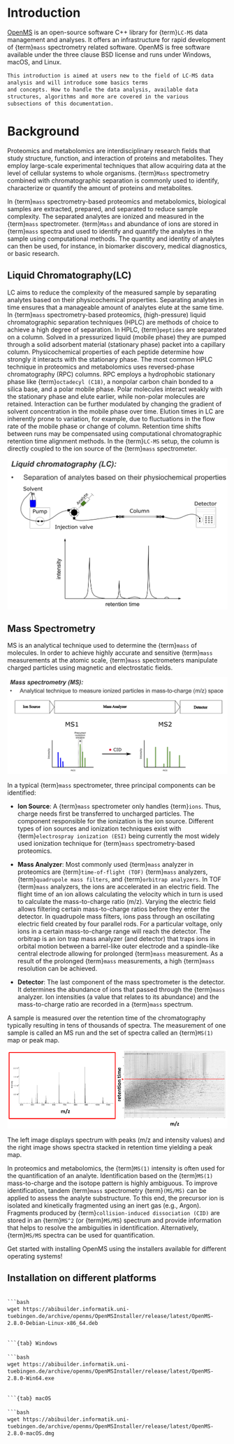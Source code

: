 Introduction
============

[OpenMS](http://www.openms.org/)
is an open-source software C++ library for {term}`LC-MS` data management and
analyses. It offers an infrastructure for rapid development of {term}`mass`
spectrometry related software. OpenMS is free software available under the
three clause BSD license and runs under Windows, macOS, and Linux.

```{note}
This introduction is aimed at users new to the field of LC-MS data analysis and will introduce some basics terms
and concepts. How to handle the data analysis, available data structures, algorithms and more are covered in the various
subsections of this documentation.
```

# Background

Proteomics and metabolomics are interdisciplinary research fields that study structure, function, and interaction of
proteins and metabolites. They employ large-scale experimental techniques that allow acquiring data at the level of
cellular systems to whole organisms. {term}`Mass` spectrometry combined with chromatographic separation is commonly used to
identify, characterize or quantify the amount of proteins and metabolites.

In {term}`mass` spectrometry-based proteomics and metabolomics, biological samples are extracted, prepared, and separated to
reduce sample complexity. The separated analytes are ionized and measured in the {term}`mass` spectrometer. {term}`Mass` and abundance
of ions are stored in {term}`mass` spectra and used to identify and quantify the analytes in the sample using computational
methods. The quantity and identity of analytes can then be used, for instance, in biomarker discovery, medical diagnostics,
or basic research.

## Liquid Chromatography(LC)

LC aims to reduce the complexity of the measured sample by separating analytes based on their physicochemical properties.
Separating analytes in time ensures that a manageable amount of analytes elute at the same time. In {term}`mass`
spectrometry-based proteomics, (high-pressure) liquid chromatographic separation techniques (HPLC) are methods of choice
to achieve a high degree of separation. In HPLC, {term}`peptides` are separated on a column. Solved in a pressurized liquid
(mobile phase) they are pumped through a solid adsorbent material (stationary phase) packet into a capillary column.
Physicochemical properties of each peptide determine how strongly it interacts with the stationary phase. The most
common HPLC technique in proteomics and metabolomics uses reversed-phase chromatography (RPC) columns. RPC employs a
hydrophobic stationary phase like {term}`octadecyl (C18)`, a nonpolar carbon chain bonded to a silica base, and a polar mobile
phase. Polar molecules interact weakly with the stationary phase and elute earlier, while non-polar molecules are retained.
Interaction can be further modulated by changing the gradient of solvent concentration in the mobile phase over time.
Elution times in LC are inherently prone to variation, for example, due to fluctuations in the flow rate of the mobile
phase or change of column. Retention time shifts between runs may be compensated using computational chromatographic
retention time alignment methods. In the {term}`LC-MS` setup, the column is directly coupled to the ion source of the {term}`mass`
spectrometer.

![](images/introduction/introduction_LC.png)

## Mass Spectrometry

MS is an analytical technique used to determine the {term}`mass` of molecules. In order to achieve highly accurate and sensitive
{term}`mass` measurements at the atomic scale, {term}`mass` spectrometers manipulate charged particles using magnetic and electrostatic
fields.

![](images/introduction/introduction_MS.png)

In a typical {term}`mass` spectrometer, three principal components can be identified:

- **Ion Source**: A {term}`mass` spectrometer only handles {term}`ions`. Thus, charge needs first be transferred to uncharged
  particles. The component responsible for the ionization is the ion source. Different types of ion sources and ionization
  techniques exist with {term}`electrospray ionization (ESI)` being currently the most widely used ionization technique
  for {term}`mass` spectrometry-based proteomics.

- **Mass Analyzer**: Most commonly used {term}`mass` analyzer in proteomics are {term}`time-of-flight (TOF)` {term}`mass` analyzers,
  {term}`quadrupole mass filters`, and {term}`orbitrap analyzers`. In TOF {term}`mass` analyzers, the ions are accelerated in an electric field.
  The flight time of an ion allows calculating the velocity which in turn is used to calculate the mass-to-charge ratio
  (m/z). Varying the electric field allows filtering certain mass-to-charge ratios before they enter the detector. In
  quadrupole mass filters, ions pass through an oscillating electric field created by four parallel rods. For a
  particular voltage, only ions in a certain mass-to-charge range will reach the detector. The orbitrap is an ion trap
  mass analyzer (and detector) that traps ions in orbital motion between a barrel-like outer electrode and a spindle-like
central electrode allowing for prolonged {term}`mass` measurement. As a result of the prolonged {term}`mass` measurements, a high {term}`mass`
  resolution can be achieved.

- **Detector**: The last component of the mass spectrometer is the detector. It determines the abundance of ions that
passed through the {term}`mass` analyzer. Ion intensities (a value that relates to its abundance) and the mass-to-charge ratio
are recorded in a {term}`mass` spectrum.

A sample is measured over the retention time of the chromatography typically resulting in tens of thousands of spectra.
The measurement of one sample is called an MS run and the set of spectra called an {term}`MS(1)` map or peak map.

![](images/introduction/spectrum_peakmap.png)

The left image displays spectrum with peaks (m/z and intensity values) and the right image shows spectra stacked in
retention time yielding a peak map.

In proteomics and metabolomics, the {term}`MS(1)` intensity is often used for the quantification of an analyte. Identification
based on the {term}`MS(1)` mass-to-charge and the isotope pattern is highly ambiguous. To improve identification, tandem {term}`mass`
spectrometry {term}`(MS/MS)` can be applied to assess the analyte substructure. To this end, the precursor ion is isolated and
kinetically fragmented using an inert gas (e.g., Argon). Fragments produced by {term}`collision-induced dissociation (CID)`
are stored in an {term}`MS^2` (or {term}`MS/MS`) spectrum and provide information that helps to resolve the ambiguities in identification.
Alternatively, {term}`MS/MS` spectra can be used for quantification.

Get started with installing OpenMS using the installers available for different operating systems!

## Installation on different platforms

```{tab} GNU/Linux

```bash
wget https://abibuilder.informatik.uni-tuebingen.de/archive/openms/OpenMSInstaller/release/latest/OpenMS-2.8.0-Debian-Linux-x86_64.deb

```

```

```{tab} Windows

```bash
wget https://abibuilder.informatik.uni-tuebingen.de/archive/openms/OpenMSInstaller/release/latest/OpenMS-2.8.0-Win64.exe
```

```

```{tab} macOS

```bash
wget https://abibuilder.informatik.uni-tuebingen.de/archive/openms/OpenMSInstaller/release/latest/OpenMS-2.8.0-macOS.dmg
```

```
